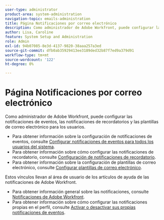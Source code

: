 ```yaml
---
user-type: administrator
product-area: system-administration
navigation-topic: emails-administration
title: Página Notificaciones por correo electrónico
description: Como administrador de Adobe Workfront, puede configurar las notificaciones de eventos, las notificaciones de recordatorios y las plantillas de correo electrónico para los usuarios.
author: Lisa, Caroline
feature: System Setup and Administration
role: Admin
exl-id: 94b07085-8e3d-4137-9820-38aaa257a3ed
source-git-commit: dfb0ab35929413ee3189ded32b87f7ed9a379d91
workflow-type: tm+mt
source-wordcount: '122'
ht-degree: 0%

---
```


# Página Notificaciones por correo electrónico

Como administrador de Adobe Workfront, puede configurar las notificaciones de eventos, las notificaciones de recordatorios y las plantillas de correo electrónico para los usuarios.

* Para obtener información sobre la configuración de notificaciones de eventos, consulte [Configurar notificaciones de eventos para todos los usuarios del sistema](../../../administration-and-setup/manage-workfront/emails/configure-event-notifications-for-everyone-in-the-system.md).
* Para obtener información sobre cómo configurar las notificaciones de recordatorio, consulte [Configuración de notificaciones de recordatorio](../../../administration-and-setup/manage-workfront/emails/set-up-reminder-notifications.md).
* Para obtener información sobre la configuración de plantillas de correo electrónico, consulte [Configurar plantillas de correo electrónico](../../../administration-and-setup/manage-workfront/emails/configure-email-templates.md).

Estos vínculos llevan al área de usuario de los artículos de ayuda de las notificaciones de Adobe Workfront.

* Para obtener información general sobre las notificaciones, consulte [Notificaciones de Adobe Workfront](/help/quicksilver/workfront-basics/using-notifications/event-notifications.md).
* Para obtener información sobre cómo configurar las notificaciones propias en el perfil, consulte [Activar o desactivar sus propias notificaciones de eventos](/help/quicksilver/workfront-basics/using-notifications/activate-or-deactivate-your-own-event-notifications.md).
